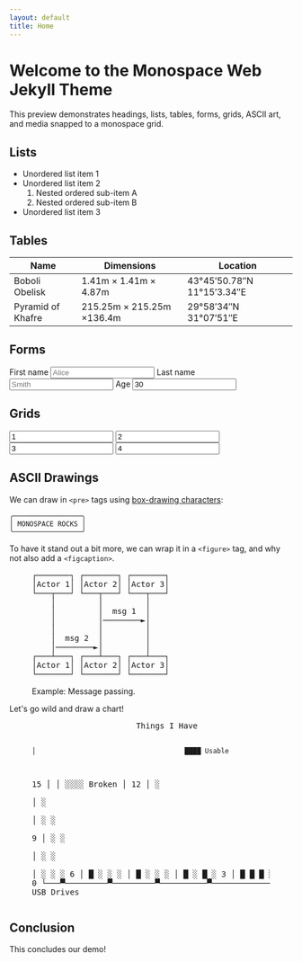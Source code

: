 ```yaml
---
layout: default
title: Home
---
```


# Welcome to the Monospace Web Jekyll Theme

This preview demonstrates headings, lists, tables, forms, grids, ASCII art, and media snapped to a monospace grid.

## Lists

- Unordered list item 1
- Unordered list item 2
  1. Nested ordered sub-item A
  2. Nested ordered sub-item B
- Unordered list item 3

## Tables

| Name              | Dimensions                | Location                   |
| ----------------- | ------------------------- | -------------------------- |
| Boboli Obelisk    | 1.41m × 1.41m × 4.87m     | 43°45′50.78″N 11°15′3.34″E |
| Pyramid of Khafre | 215.25m × 215.25m ×136.4m | 29°58′34″N 31°07′51″E      |

## Forms

<form class="grid">
  <label>First name <input type="text" placeholder="Alice" /></label>
  <label>Last name  <input type="text" placeholder="Smith" /></label>
  <label>Age        <input type="number" value="30" /></label>
</form>

## Grids

<div class="grid">
  <input readonly value="1" />
  <input readonly value="2" />
  <input readonly value="3" />
  <input readonly value="4" />
</div>


## ASCII Drawings

We can draw in `<pre>` tags using [box-drawing characters](https://en.wikipedia.org/wiki/Box-drawing_characters):

```
╭─────────────────╮
│ MONOSPACE ROCKS │
╰─────────────────╯
```

To have it stand out a bit more, we can wrap it in a `<figure>` tag, and why not also add a `<figcaption>`.

<figure>
<pre>
┌───────┐ ┌───────┐ ┌───────┐
│Actor 1│ │Actor 2│ │Actor 3│
└───┬───┘ └───┬───┘ └───┬───┘
    │         │         │    
    │         │  msg 1  │    
    │         │────────►│    
    │         │         │    
    │  msg 2  │         │    
    │────────►│         │    
┌───┴───┐ ┌───┴───┐ ┌───┴───┐
│Actor 1│ │Actor 2│ │Actor 3│
└───────┘ └───────┘ └───────┘</pre>
<figcaption>Example: Message passing.</figcaption>
</figure>

Let's go wild and draw a chart!

<figure><pre>
                      Things I Have
                                              
    │                                     ████ Usable
15  │
    │                                     ░░░░ Broken
    │
12  │             ░            
    │             ░            
    │   ░         ░              
 9  │   ░         ░              
    │   ░         ░              
    │   ░         ░                    ░
 6  │   █         ░         ░          ░
    │   █         ░         ░          ░
    │   █         ░         █          ░
 3  │   █         █         █          ░
    │   █         █         █          ░
    │   █         █         █          ░
 0  └───▀─────────▀─────────▀──────────▀─────────────
      Socks     Jeans     Shirts   USB Drives
</pre></figure>

## Conclusion

This concludes our demo!
